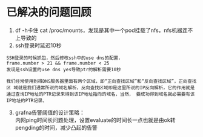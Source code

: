 # 已解决的问题回顾
1. df -h卡住 cat /proc/mounts，发现是其中一个pod挂载了nfs，nfs机器连不上导致的
2. ssh登录时延迟10秒
```
SSH登录的时候抓包，然后修改ssh中的use dns的配置，
frame.number > 21 && frame.number < 25
发现是ssh设置的use dns yes导致ptr的解析需要10秒

我们经常使用到得DNS服务器里面有两个区域，即“正向查找区域”和“反向查找区域”，正向查找区 域就是我们通常所说的域名解析，反向查找区域即是这里所说的IP反向解析，它的作用就是通过查询IP地址的PTR记录来得到该IP地址指向的域名，当然， 要成功得到域名就必需要有该IP地址的PTR记录、
```
3. grafna告警阈值的设计策略：  
内网ping时间长问题处理，设置evaluate的时间长一点也就是由ok转pengding的时间，减少凸起的告警

